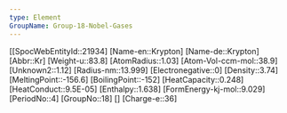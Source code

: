 ```yaml
---
type: Element
GroupName: Group-18-Nobel-Gases
---
```

[[SpocWebEntityId::21934]
[Name-en::Krypton]
[Name-de::Krypton]
[Abbr::Kr]
[Weight-u::83.8]
[AtomRadius::1.03]
[Atom-Vol-ccm-mol::38.9]
[Unknown2::1.12]
[Radius-nm::13.999]
[Electronegative::0]
[Density::3.74]
[MeltingPoint::-156.6]
[BoilingPoint::-152]
[HeatCapacity::0.248]
[HeatConduct::9.5E-05]
[Enthalpy::1.638]
[FormEnergy-kj-mol::9.029]
[PeriodNo::4]
[GroupNo::18]
[]
[Charge-e::36]

